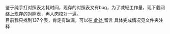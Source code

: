鉴于纯手打对照表太耗时间，现存的对照表又有bug，为了减轻工作量，现下载网络上现存的对照表，再人肉校对一遍。<br/>
目前我只找到137个表，肯定有缺漏，可以在<a href="https://github.com/7325156/jjwxcNovelCrawler/issues/12"> 此处 </a>留言
具体完成情况见文件夹注释
